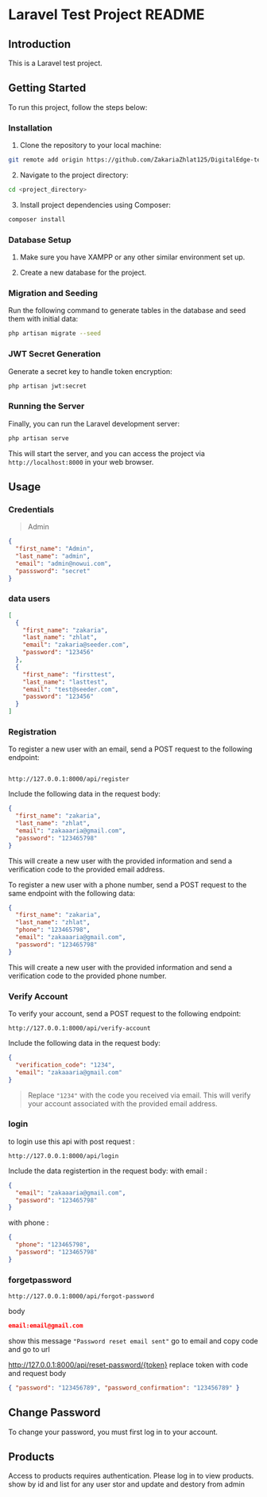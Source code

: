 # Laravel Test Project README

## Introduction

This is a Laravel test project.

## Getting Started

To run this project, follow the steps below:

### Installation

1. Clone the repository to your local machine:

```bash
git remote add origin https://github.com/ZakariaZhlat125/DigitalEdge-test.git
```

2. Navigate to the project directory:

```bash
cd <project_directory>
```

3. Install project dependencies using Composer:

```bash
composer install
```

### Database Setup

1. Make sure you have XAMPP or any other similar environment set up.

2. Create a new database for the project.

### Migration and Seeding

Run the following command to generate tables in the database and seed them with initial data:

```bash
php artisan migrate --seed
```

### JWT Secret Generation

Generate a secret key to handle token encryption:

```bash
php artisan jwt:secret
```

### Running the Server

Finally, you can run the Laravel development server:

```bash
php artisan serve
```

This will start the server, and you can access the project via `http://localhost:8000` in your web browser.

## Usage

### Credentials

> Admin

```json
{
  "first_name": "Admin",
  "last_name": "admin",
  "email": "admin@nowui.com",
  "passsword": "secret"
}
```

### data users

```json
[
  {
    "first_name": "zakaria",
    "last_name": "zhlat",
    "email": "zakaria@seeder.com",
    "password": "123456"
  },
  {
    "first_name": "firsttest",
    "last_name": "lasttest",
    "email": "test@seeder.com",
    "password": "123456"
  }
]
```

### Registration

To register a new user with an email, send a POST request to the following endpoint:

```

http://127.0.0.1:8000/api/register

```

Include the following data in the request body:

```json
{
  "first_name": "zakaria",
  "last_name": "zhlat",
  "email": "zakaaaria@gmail.com",
  "password": "123465798"
}
```

This will create a new user with the provided information and send a verification code to the provided email address.

To register a new user with a phone number, send a POST request to the same endpoint with the following data:

```json
{
  "first_name": "zakaria",
  "last_name": "zhlat",
  "phone": "123465798",
  "email": "zakaaaria@gmail.com",
  "password": "123465798"
}
```

This will create a new user with the provided information and send a verification code to the provided phone number.

### Verify Account

To verify your account, send a POST request to the following endpoint:

```
http://127.0.0.1:8000/api/verify-account
```

Include the following data in the request body:

```json
{
  "verification_code": "1234",
  "email": "zakaaaria@gmail.com"
}
```

> Replace `"1234"` with the code you received via email. This will verify your account associated with the provided email address.

### login

to login use this api with post request :

```
http://127.0.0.1:8000/api/login
```

Include the data registertion in the request body:
with email :

```json
{
  "email": "zakaaaria@gmail.com",
  "password": "123465798"
}
```

with phone :

```json
{
  "phone": "123465798",
  "password": "123465798"
}
```

### forgetpassword

```
http://127.0.0.1:8000/api/forgot-password
```

body

```json
email:email@gmail.com
```

show this message `"Password reset email sent"` go to email and copy code and go to url

http://127.0.0.1:8000/api/reset-password/{token}
replace token with code
and request body

```json
{ "password": "123456789", "password_confirmation": "123456789" }
```

## Change Password

To change your password, you must first log in to your account.

## Products

Access to products requires authentication. Please log in to view products.
show by id and list  for any user 
stor and update and destory from  admin